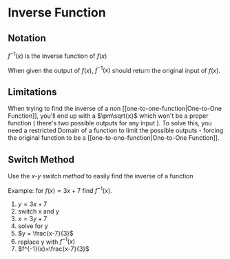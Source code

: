# Inverse Function

## Notation

$f^{-1}(x)$ is the inverse function of $f(x)$

When given the output of $f(x)$, $f^{-1}(x)$ should return the original input of $f(x)$.

## Limitations

When trying to find the inverse of a non [[one-to-one-function|One-to-One Function]], you'll end up with a $\pm\sqrt{x}$ which won't be a proper function ( there's two possible outputs for any input ). To solve this, you need a restricted Domain of a function to limit the possible outputs - forcing the original function to be a [[one-to-one-function|One-to-One Function]].

## Switch Method

Use the _x-y switch method_ to easily find the inverse of a function

Example: for $f(x) = 3x+7$ find $f^{-1}(x)$.

1. $y = 3x + 7$
2. switch x and y
3. $x = 3y + 7$
4. solve for y
5. $y = \frac{x-7}{3}$
6. replace y with $f^{-1}(x)$
7. $f^{-1}(x)=\frac{x-7}{3}$
